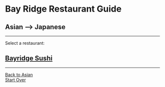 # Bay Ridge Restaurant Guide
## Asian --> Japanese
---
Select a restaurant:
## [Bayridge Sushi](http://www.brsushi.com/)
---
[Back to Asian](asian.md)     
[Start Over](../home.md)